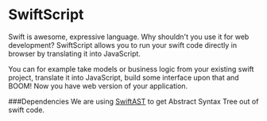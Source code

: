 SwiftScript
===========

Swift is awesome, expressive language. Why shouldn't you use it for web development? SwiftScript allows you to run your swift code directly in browser by translating it into JavaScript.

You can for example take models or business logic from your existing swift project, translate it into JavaScript, build some interface upon that and BOOM! Now you have web version of your application.


###Dependencies
We are using [SwiftAST](https://github.com/krzKaczor/SwiftAST) to get Abstract Syntax Tree out of swift code.
